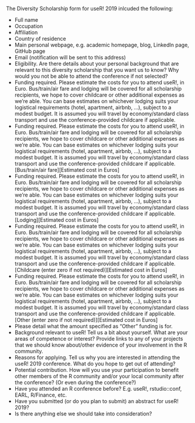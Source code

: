 The Diversity Scholarship form for useR! 2019 inlcuded the following:

- Full name
- Occupation
- Affiliation
- Country of residence
- Main personal webpage, e.g. academic homepage, blog, LinkedIn page, GitHub page
- Email (notification will be sent to this address)
- Eligibility. Are there details about your personal background that are relevant to this diversity scholarship that you want us to know? Why would you not be able to attend the conference if not selected?
- Funding required. Please estimate the costs for you to attend useR!, in Euro. Bus/train/air fare and lodging will be covered for all scholarship recipients, we hope to cover childcare or other additional expenses as we’re able. You can base estimates on whichever lodging suits your logistical requirements (hotel, apartment, airbnb, ...), subject to a modest budget. It is assumed you will travel by economy/standard class transport and use the conference-provided childcare if applicable.
- Funding required. Please estimate the costs for you to attend useR!, in Euro. Bus/train/air fare and lodging will be covered for all scholarship recipients, we hope to cover childcare or other additional expenses as we’re able. You can base estimates on whichever lodging suits your logistical requirements (hotel, apartment, airbnb, ...), subject to a modest budget. It is assumed you will travel by economy/standard class transport and use the conference-provided childcare if applicable.   [Bus/train/air fare][Estimated cost in Euros]
- Funding required. Please estimate the costs for you to attend useR!, in Euro. Bus/train/air fare and lodging will be covered for all scholarship recipients, we hope to cover childcare or other additional expenses as we’re able. You can base estimates on whichever lodging suits your logistical requirements (hotel, apartment, airbnb, ...), subject to a modest budget. It is assumed you will travel by economy/standard class transport and use the conference-provided childcare if applicable.   [Lodging][Estimated cost in Euros]
- Funding required. Please estimate the costs for you to attend useR!, in Euro. Bus/train/air fare and lodging will be covered for all scholarship recipients, we hope to cover childcare or other additional expenses as we’re able. You can base estimates on whichever lodging suits your logistical requirements (hotel, apartment, airbnb, ...), subject to a modest budget. It is assumed you will travel by economy/standard class transport and use the conference-provided childcare if applicable.   [Childcare (enter zero if not required)][Estimated cost in Euros]
- Funding required. Please estimate the costs for you to attend useR!, in Euro. Bus/train/air fare and lodging will be covered for all scholarship recipients, we hope to cover childcare or other additional expenses as we’re able. You can base estimates on whichever lodging suits your logistical requirements (hotel, apartment, airbnb, ...), subject to a modest budget. It is assumed you will travel by economy/standard class transport and use the conference-provided childcare if applicable.   [Other (enter zero if not required)][Estimated cost in Euros]
- Please detail what the amount specified as “Other” funding is for.	
- Background relevant to useR! Tell us a bit about yourself. What are your areas of competence or interest? Provide links to any of your projects that we should know about/other evidence of your involvement in the R community.
- Reasons for applying. Tell us why you are interested in attending the useR! 2019 conference. What do you hope to get out of attending?
- Potential contribution. How will you use your participation to benefit other members of the R community and/or your local community after the conference? (Or even during the conference?)
- Have you attended an R conference before? E.g. useR!, rstudio::conf, EARL, R/Finance, etc.
- Have you submitted (or do you plan to submit) an abstract for useR! 2019?
- Is there anything else we should take into consideration?

